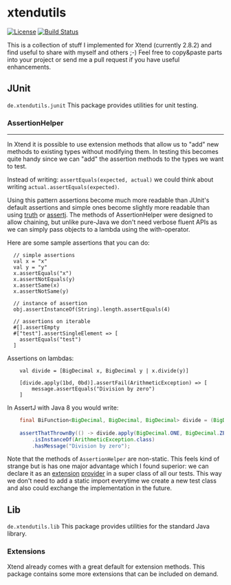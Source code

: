 xtendutils
==========

[![License](http://img.shields.io/badge/license-EPL-blue.svg?style=flat)](https://www.eclipse.org/legal/epl-v10.html)
[![Build Status](https://travis-ci.org/franzbecker/xtendutils.svg?branch=master)](https://travis-ci.org/franzbecker/xtendutils)

This is a collection of stuff I implemented for Xtend (currently 2.8.2) and find useful to share with myself and others ;-)
Feel free to copy&paste parts into your project or send me a pull request if you have useful enhancements.


## JUnit ##
`de.xtendutils.junit`
This package provides utilities for unit testing.

### AssertionHelper ###
-----------------------
In Xtend it is possible to use extension methods that allow us to "add" new methods to existing types without modifying them. 
In testing this becomes quite handy since we can "add" the assertion methods to the types we want to test.

Instead of writing: ```assertEquals(expected, actual)``` we could think about writing ```actual.assertEquals(expected)```.

Using this pattern assertions become much more readable than JUnit's default assertions and simple ones become slightly more readable than using [truth](http://google.github.io/truth) or [assertj](http://joel-costigliola.github.io/assertj/).
The methods of AssertionHelper were designed to allow chaining, but unlike pure-Java we don't need verbose fluent APIs as we can simply pass objects to a lambda using the with-operator.

Here are some sample assertions that you can do:

```xtend
  // simple assertions
  val x = "x"
  val y = "y"
  x.assertEquals("x")
  x.assertNotEquals(y)
  x.assertSame(x)
  x.assertNotSame(y)
	
  // instance of assertion
  obj.assertInstanceOf(String).length.assertEquals(4)
  
  // assertions on iterable
  #[].assertEmpty
  #["test"].assertSingleElement => [
    assertEquals("test")
  ]
```

Assertions on lambdas:
```xtend
	val divide = [BigDecimal x, BigDecimal y | x.divide(y)]
		
	[divide.apply(1bd, 0bd)].assertFail(ArithmeticException) => [
		message.assertEquals("Division by zero")
	]
```

In AssertJ with Java 8 you would write:
```java
	final BiFunction<BigDecimal, BigDecimal, BigDecimal> divide = (BigDecimal x, BigDecimal y) -> x.divide(y);
		
	assertThatThrownBy(() -> divide.apply(BigDecimal.ONE, BigDecimal.ZERO))
		.isInstanceOf(ArithmeticException.class)
		.hasMessage("Division by zero");
```

Note that the methods of `AssertionHelper` are non-static. This feels kind of strange but is has one major advantage which I found superior: we can declare it as an [extension](https://eclipse.org/xtend/documentation/202_xtend_classes_members.html#extension-methods) [provider](http://blog.efftinge.de/2013/06/xtends-extension-providers.html) in a super class of all our tests.
This way we don't need to add a static import everytime we create a new test class and also could exchange the implementation in the future.

## Lib ##
`de.xtendutils.lib`
This package provides utilities for the standard Java library.

### Extensions ###
Xtend already comes with a great default for extension methods. This package contains some more extensions that can be included on demand.
